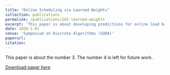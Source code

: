 ```yaml
---
title: "Online Scheduling via Learned Weights"
collection: publications
permalink: /publications/202-learned-weights
excerpt: 'This paper is about developing predictions for online load balancing which are robust to errors'
date: 2020-1-01
venue: 'Symposium on Discrete Algorithms (SODA)'
paperurl: 
citation: 
---
```


This paper is about the number 3. The number 4 is left for future work.

[Download paper here](https://epubs.siam.org/doi/pdf/10.1137/1.9781611975994.114)
